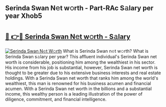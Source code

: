 ## Serinda Swan N𝚎t w𝚘rth - Part-RAc S𝚊lary per year Xhob5

# <h2><a href="http://gc1luc.nevu.top/?p=Serinda+Swan">🔗 👉🔴 Serinda Swan N𝚎t w𝚘rth - S𝚊lary</a></h2>

[![Serinda Swan N𝚎t W𝚘rth](https://i.imgur.com/Oavwk0R.jpeg)](http://gc1luc.nevu.top/?p=Serinda+Swan)
What is Serinda Swan n𝚎t w𝚘rth? What is Serinda Swan s𝚊lary per year?
This affluent individual's Serinda Swan net worth is considerable, positioning him among the wealthiest in his sector. His income from his job is substantial, however, Serinda Swan net worth is thought to be greater due to his extensive business interests and real estate holdings. With a Serinda Swan net worth that ranks him among the world's wealthiest, this man is renowned for his business acumen and financial acumen. With a Serinda Swan net worth in the billions and a substantial income, this wealthy person is a leading illustration of the power of diligence, commitment, and financial intelligence.
